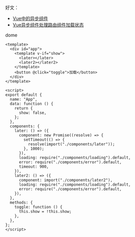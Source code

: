 
好文：
- [Vue中的异步组件](https://juejin.cn/post/6844903761022812168)
- [Vue异步组件处理路由组件加载状态](https://blog.csdn.net/sir1241/article/details/82461263)

dome

```vue
<template>
  <div id="app">
    <template v-if="show">
      <later></later>
      <later2></later2>
    </template>
    <button @click="toggle">加载</button>
  </div>
</template>

<script>
export default {
  name: "App",
  data: function () {
    return {
      show: false,
    };
  },
  components: {
    later: () => ({
      component: new Promise((resolve) => {
        setTimeout(() => {
          resolve(import("./components/later"));
        }, 1000);
      }),
      loading: require("./components/loading").default,
      error: require("./components/error").default,
      timeout: 900,
    }),
    later2: () => ({
      component: import("./components/later2"),
      loading: require("./components/loading").default,
      error: require("./components/error").default,
    }),
  },
  methods: {
    toggle: function () {
      this.show = !this.show;
    },
  },
};
</script>
```